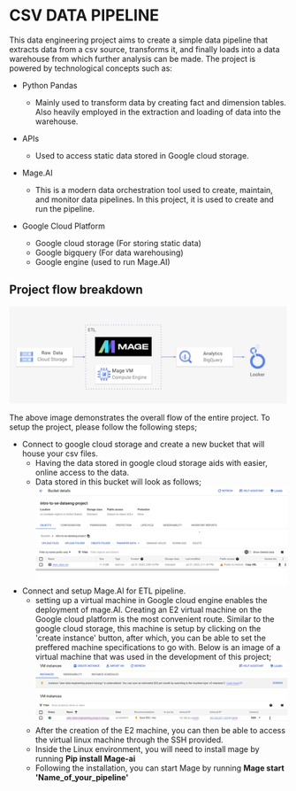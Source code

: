 # CSV DATA PIPELINE

This data engineering project aims to create a simple data pipeline that extracts data from a csv source, transforms it, and finally loads into a data warehouse from which further analysis can be made. The project is powered by technological concepts such as:

* Python Pandas
  * Mainly used to transform data by creating fact and dimension tables. Also heavily employed in the extraction and loading of data into the warehouse.

* APIs
  - Used to access static data stored in Google cloud storage.

* Mage.AI
  - This is a modern data orchestration tool used to create, maintain, and monitor data pipelines. In this project, it is used to create and run the pipeline.

* Google Cloud Platform
  - Google cloud storage (For storing static data)
  - Google bigquery (For data warehousing)
  - Google engine (used to run Mage.AI)
## Project flow breakdown
![Project_breakdown](/images/project_visual.png)

The above image demonstrates the overall flow of the entire project.
To setup the project, please follow the following steps; 
* Connect to google cloud storage and create a new bucket that will house your csv files. 
    - Having the data stored in google cloud storage aids with easier, online access to the data. 
    - Data stored in this bucket will look as follows;
    ![Google_cloud_bucket](/images/cloud_storage.png)
* Connect and setup Mage.AI for ETL pipeline.
    - setting up a virtual machine in Google cloud engine enables the deployment of mage.AI. Creating an E2 virtual machine on the Google cloud platform is the most convenient route. Similar to the google cloud storage, this machine is setup by clicking on the 'create instance' button, after which, you can be able to set the preffered machine specifications to go with. Below is an image of a virtual machine that was used in the development of this project; 
    ![Google_cloud_engine](/images/e2%20machine.png)
    - After the creation of the E2 machine, you can then be able to access the virtual linux machine through the SSH provided. 
    - Inside the Linux environment, you will need to install mage by running **Pip install Mage-ai**
    - Following the installation, you can start Mage by running **Mage start 'Name_of_your_pipeline'** 
